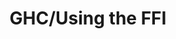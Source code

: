 ---
title: GHC/Using the FFI
url: http://www.haskell.org/haskellwiki/GHC/Using_the_FFI
authors:
- Haskell Wiki
type: article
tags:
- FFI
doHaskell-type: extended example
---